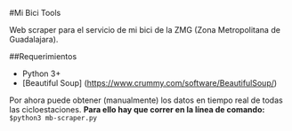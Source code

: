#Mi Bici Tools

Web scraper para el servicio de mi bici de la ZMG (Zona Metropolitana de Guadalajara).

##Requerimientos

* Python 3+
* [Beautiful Soup] (https://www.crummy.com/software/BeautifulSoup/)

Por ahora puede obtener (manualmente) los datos en tiempo real de todas las cicloestaciones.
**Para ello hay que correr en la línea de comando:** `$python3 mb-scraper.py`